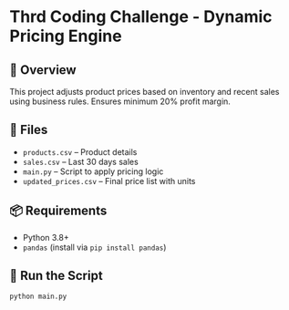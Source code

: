 # Thrd Coding Challenge - Dynamic Pricing Engine

## 🧠 Overview
This project adjusts product prices based on inventory and recent sales using business rules. Ensures minimum 20% profit margin.

## 📁 Files
- `products.csv` – Product details
- `sales.csv` – Last 30 days sales
- `main.py` – Script to apply pricing logic
- `updated_prices.csv` – Final price list with units

## 📦 Requirements
- Python 3.8+
- `pandas` (install via `pip install pandas`)

## 🚀 Run the Script
```bash
python main.py
